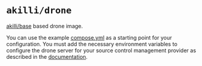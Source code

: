 # `akilli/drone`

[akilli/base](../base) based drone image.

You can use the example [compose.yml](compose.yml) as a starting point for your configuration. You must add the
necessary environment variables to configure the drone server for your source control management provider as described
in the [documentation](https://docs.drone.io/server/overview/).

